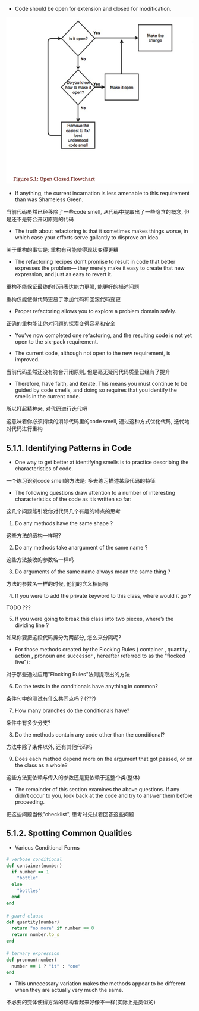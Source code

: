 + Code should be open for extension and closed for modification.

![](../open-closed-flowchart.png)


+  If anything, the current incarnation is less amenable to this requirement than was Shameless Green.

当前代码虽然已经移除了一些code smell, 从代码中提取出了一些隐含的概念, 但是还不是符合开闭原则的代码

+ The truth about refactoring is that it sometimes makes things worse, in which case your efforts serve gallantly to disprove an idea.

关于重构的事实是: 重构有可能使得现状变得更糟

+ The refactoring recipes don’t promise to result in code that better expresses the problem— they merely make it easy to create that new expression, and just as easy to revert it.

重构不能保证最终的代码表达能力更强, 能更好的描述问题

重构仅能使得代码更易于添加代码和回滚代码变更

+ Proper refactoring allows you to explore a problem domain safely.

正确的重构能让你对问题的探索变得容易和安全

+ You’ve now completed one refactoring, and the resulting code is not yet open to the six-pack requirement.

+ The current code, although not open to the new requirement, is improved.

当前代码虽然还没有符合开闭原则, 但是毫无疑问代码质量已经有了提升

+ Therefore, have faith, and iterate. This means you must continue to be guided by code smells, and doing so requires that you identify the smells in the current code.

所以打起精神来, 对代码进行迭代吧

这意味着你必须持续的消除代码里的code smell, 通过这种方式优化代码, 迭代地对代码进行重构

## 5.1.1. Identifying Patterns in Code

+ One way to get better at identifying smells is to practice describing the characteristics of code.

一个练习识别code smell的方法是: 多去练习描述某段代码的特征

+ The following questions draw attention to a number of interesting characteristics of the code as it’s written so far:

这几个问题能引发你对代码几个有趣的特点的思考

1. Do any methods have the same shape ?

这些方法的结构一样吗?

2. Do any methods take anargument of the same name ?

这些方法接收的参数名一样吗

3. Do arguments of the same name always mean the same thing ?

方法的参数名一样的时候, 他们的含义相同吗

4. If you were to add the private keyword to this class, where would it go ?

TODO ???

5. If you were going to break this class into two pieces, where’s the dividing line ?

如果你要把这段代码拆分为两部分, 怎么来分隔呢?

+ For those methods created by the Flocking Rules ( container , quantity , action , pronoun and successor , hereafter referred to as the "flocked five"):

对于那些通过应用"Flocking Rules"法则提取出的方法

6. Do the tests in the conditionals have anything in common?

条件句中的测试有什么共同点吗？(???)

7. How many branches do the conditionals have?

条件中有多少分支?

8. Do the methods contain any code other than the conditional?

方法中除了条件以外, 还有其他代码吗

9. Does each method depend more on the argument that got passed, or on the class as a whole?

这些方法更依赖与传入的参数还是更依赖于这整个类(整体)

+ The remainder of this section examines the above questions. If any didn’t occur to you, look back at the code and try to answer them before proceeding.

把这些问题当做"checklist", 思考时先试着回答这些问题

## 5.1.2. Spotting Common Qualities

+ Various Conditional Forms

```ruby
# verbose conditional
def container(number)
  if number == 1
    "bottle"
  else
    "bottles"
  end
end

# guard clause
def quantity(number)
  return "no more" if number == 0
  return number.to_s
end

# ternary expression
def pronoun(number)
  number == 1 ? "it" : "one"
end
```

+ This unnecessary variation makes the methods appear to be different when they are actually very much the same.

不必要的变体使得方法的结构看起来好像不一样(实际上是类似的)
















































